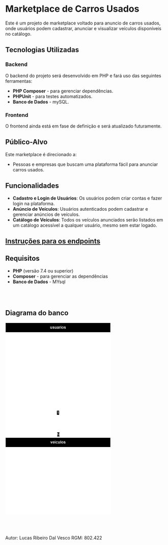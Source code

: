 # Marketplace de Carros Usados

Este é um projeto de marketplace voltado para anuncio de carros usados, onde usuários podem cadastrar, anunciar e visualizar veículos disponíveis no catálogo.

## Tecnologias Utilizadas

### Backend
O backend do projeto será desenvolvido em PHP e fará uso das seguintes ferramentas:
- **PHP Composer** - para gerenciar dependências.
- **PHPUnit** - para testes automatizados.
- **Banco de Dados** - mySQL.

### Frontend
O frontend ainda está em fase de definição e será atualizado futuramente.

## Público-Alvo

Este marketplace é direcionado a:
- Pessoas e empresas que buscam uma plataforma fácil para anunciar carros usados.

## Funcionalidades

- **Cadastro e Login de Usuários**: Os usuários podem criar contas e fazer login na plataforma.
- **Anúncio de Veículos**: Usuários autenticados podem cadastrar e gerenciar anúncios de veículos.
- **Catálogo de Veículos**: Todos os veículos anunciados serão listados em um catálogo acessível a qualquer usuário, mesmo sem estar logado.

## [Instruções para os endpoints](endpoints.md)

## Requisitos

- **PHP** (versão 7.4 ou superior)
- **Composer** - para gerenciar as dependências
- **Banco de Dados** - MYsql

<br/>
<br/>

## Diagrama do banco

![Diagrama de Entidades](documents/diagrama_entidades.png)

<br/>
<br/>

Autor: Lucas Ribeiro Dal Vesco 
RGM: 802.422